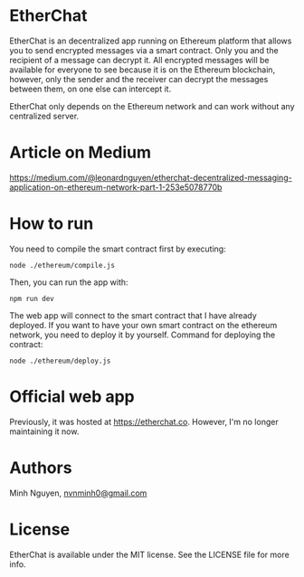 # EtherChat
EtherChat is an decentralized app running on Ethereum platform that allows you to send encrypted messages via a smart contract. Only you and the recipient of a message can decrypt it. All encrypted messages will be available for everyone to see because it is on the Ethereum blockchain, however, only the sender and the receiver can decrypt the messages between them, on one else can intercept it.

EtherChat only depends on the Ethereum network and can work without any centralized server.

# Article on Medium
https://medium.com/@leonardnguyen/etherchat-decentralized-messaging-application-on-ethereum-network-part-1-253e5078770b

# How to run
You need to compile the smart contract first by executing:
```
node ./ethereum/compile.js
```

Then, you can run the app with:
```
npm run dev
```
The web app will connect to the smart contract that I have already deployed. If you want to have your own smart contract on the ethereum network, you need to deploy it by yourself. Command for deploying the contract:
```
node ./ethereum/deploy.js
```

# Official web app
Previously, it was hosted at https://etherchat.co. However, I'm no longer maintaining it now.

# Authors

Minh Nguyen, nvnminh0@gmail.com

# License

EtherChat is available under the MIT license. See the LICENSE file for more info.

